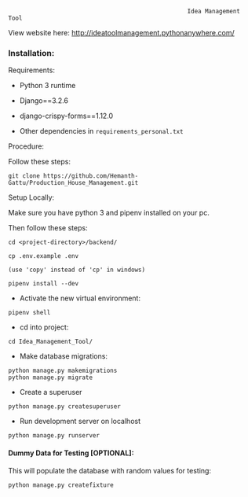                                                        Idea Management Tool


View website here: http://ideatoolmanagement.pythonanywhere.com/


### Installation:

Requirements:

- Python 3 runtime
- Django==3.2.6
- django-crispy-forms==1.12.0

- Other dependencies in `requirements_personal.txt`

Procedure:


Follow these steps:

```
git clone https://github.com/Hemanth-Gattu/Production_House_Management.git
```


Setup Locally:

Make sure you have python 3 and pipenv installed on your pc.

Then follow these steps:

```
cd <project-directory>/backend/

cp .env.example .env

(use 'copy' instead of 'cp' in windows)
```

```
pipenv install --dev
```

- Activate the new virtual environment:

```
pipenv shell
```

- cd into project:

```
cd Idea_Management_Tool/
```

- Make database migrations:

```
python manage.py makemigrations
python manage.py migrate
```

- Create a superuser

```
python manage.py createsuperuser
```

- Run development server on localhost

```
python manage.py runserver
```

#### Dummy Data for Testing [OPTIONAL]:

This will populate the database with random values for testing:

```
python manage.py createfixture
```
